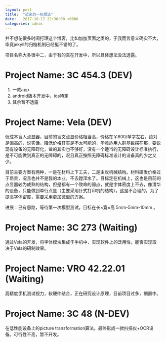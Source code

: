 ```yaml
---
layout: post
title:  "近来的一些想法"
date:   2017-10-17 22:30:00 +0800
categories: ideas
---
```

并不想花很多时间打理这个博客，比如加加页面之类的，于我而言意义确实不大，毕竟jekyll的归档机制已经挺不错的了。

项目名称大多很中二，由于有的真在开发中，所以具体想法没法透露。

# Project Name: 3C 454.3 (DEV)
1. 一款app
2. android版本开发中，ios待定
3. 其余暂不透露

# Project Name: Vela (DEV)
低成本盲人点显器，目前的盲文点显价格相当高，价格在￥800/单字左右，绝对是偏高的，说实话，降低价格其实是不太可能的，毕竟适用人群基数摆在那，要说现有设备的无障碍化，做的其实也不够好，没有一个适当的无障碍设计标准执行，是不可能做到真正的无障碍的，况且真正按照无障碍标准设计的设备真的少之又少。

目前主要方案有两种，一是在材料上下工夫，二是主攻机械结构。材料研发价格过于昂贵，况且也并不是我的本业，不去蹚浑水了。目标定在机械上，这也是目前的点显器较为成熟的结构，但是都有一个致命的弱点，就是字体密度上不去，像清华的设备，只能做到单行点显（主要采用针式打印机的结构），这是不合理的，为了提高字体密度，需要采用更加微型的方案。

进展：已有思路，等待第一次模型测试。目标在长×寛×高 5mm-5mm-10mm 。

# Project Name: 3C 273 (Waiting)
通过Vela的开发，将字体模块集成于手机中，实现软件上的泛用性，能否实现取决于Vela的研制效果。

# Project Name: VRO 42.22.01 (Waiting)
高精度手机测试视力，软硬件结合，正在研究设计原理，目前项目过多，搁置中。

# Project Name: 3C 48 (N-DEV)
在低性能设备上的picture transformation算法，最终形成一款扫描仪+OCR设备。可行性不高，暂不开发。

